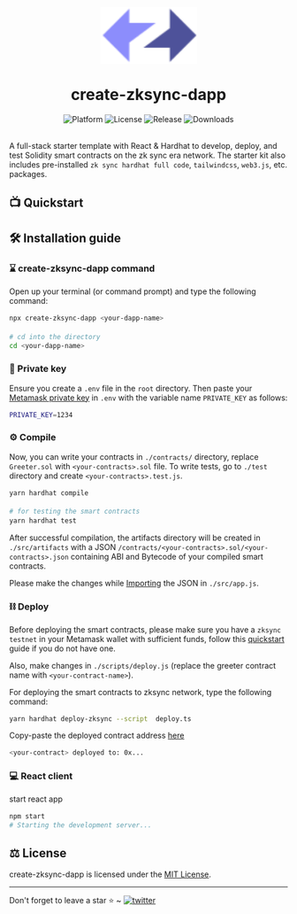 <p align="center">
    <img align="center" src="./src/logo.svg" width="175"></img>
</p>

<h1 align="center">create-zksync-dapp</h1>

<div align="center">
    <img src="https://img.shields.io/badge/platform-zksync-blue.svg?style=flat-square" alt="Platform">
    <img src="https://img.shields.io/github/license/sambitsargam/create-zksync-dapp?color=orange&style=flat-square" alt="License">
    <img src="https://img.shields.io/github/v/release/sambitsargam/create-zksync-dapp?color=blue&style=flat-square" alt="Release">
    <img src="https://img.shields.io/npm/dw/create-zksync-dapp?style=flat-square" alt="Downloads">
</div><br>

A full-stack starter template with React & Hardhat to develop, deploy, and test Solidity smart contracts on the zk sync era network. The starter kit also includes pre-installed `zk sync hardhat full code`, `tailwindcss`, `web3.js`, etc. packages.

## 📺 Quickstart

<div align="center">
</div>

## 🛠️ Installation guide

### ⌛️ create-zksync-dapp command

Open up your terminal (or command prompt) and type the following command:

```sh
npx create-zksync-dapp <your-dapp-name>

# cd into the directory
cd <your-dapp-name>
```

### 🔑 Private key

Ensure you create a `.env` file in the `root` directory. Then paste your [Metamask private key](https://metamask.zendesk.com/hc/en-us/articles/360015289632-How-to-export-an-account-s-private-key) in `.env` with the variable name `PRIVATE_KEY` as follows:

```sh
PRIVATE_KEY=1234
```

### ⚙️ Compile

Now, you can write your contracts in `./contracts/` directory, replace `Greeter.sol` with `<your-contracts>.sol` file. To write tests, go to `./test` directory and create `<your-contracts>.test.js`.

```sh
yarn hardhat compile

# for testing the smart contracts
yarn hardhat test
```

After successful compilation, the artifacts directory will be created in `./src/artifacts` with a JSON `/contracts/<your-contracts>.sol/<your-contracts>.json` containing ABI and Bytecode of your compiled smart contracts.

Please make the changes while [Importing](https://github.com/sambitsargam/create-zksync-dapp/blob/main/src/App.js#L8) the JSON in `./src/app.js`.

### ⛓️ Deploy

Before deploying the smart contracts, please make sure you have a `zksync testnet` in your Metamask wallet with sufficient funds, follow this [quickstart](https://era.zksync.io/docs/) guide if you do not have one.

Also, make changes in `./scripts/deploy.js` (replace the greeter contract name with `<your-contract-name>`).

For deploying the smart contracts to zksync network, type the following command:

```sh
yarn hardhat deploy-zksync --script  deploy.ts
```

Copy-paste the deployed contract address [here](https://github.com/sambitsargam/create-zksync-dapp/blob/main/src/App.js#L31)

```sh
<your-contract> deployed to: 0x...
```

### 💻 React client

start react app

```sh
npm start
# Starting the development server...
```


## ⚖️ License

create-zksync-dapp is licensed under the [MIT License](https://github.com/sambitsargam/create-zksync-dapp/blob/main/LICENSE).

<hr>
Don't forget to leave a star ⭐️ ~ <a href="https://twitter.com/sambitsargam" target="_blank"><img src="https://img.shields.io/twitter/follow/sambitsargam?style=social" alt="twitter" /></a>
